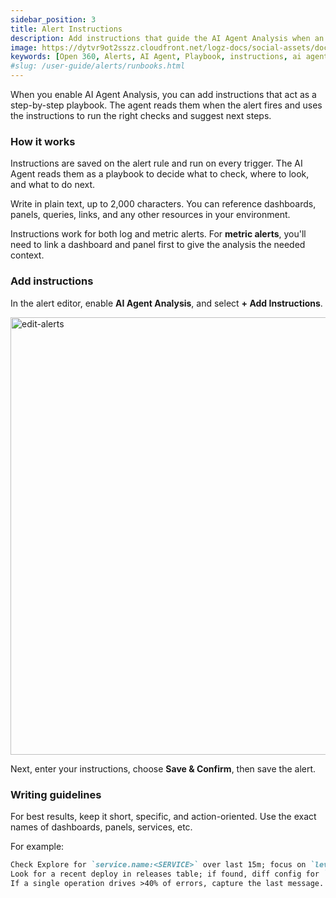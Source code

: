 ```yaml
---
sidebar_position: 3
title: Alert Instructions
description: Add instructions that guide the AI Agent Analysis when an alert triggers.
image: https://dytvr9ot2sszz.cloudfront.net/logz-docs/social-assets/docs-social.jpg
keywords: [Open 360, Alerts, AI Agent, Playbook, instructions, ai agent analysis, Observability, RCA, Automation]
#slug: /user-guide/alerts/runbooks.html
---
```


When you enable AI Agent Analysis, you can add instructions that act as a step-by-step playbook. The agent reads them when the alert fires and uses the instructions to run the right checks and suggest next steps.

### How it works

Instructions are saved on the alert rule and run on every trigger. The AI Agent reads them as a playbook to decide what to check, where to look, and what to do next.

Write in plain text, up to 2,000 characters. You can reference dashboards, panels, queries, links, and any other resources in your environment.

Instructions work for both log and metric alerts. For **metric alerts**, you'll need to link a dashboard and panel first to give the analysis the needed context.


### Add instructions

In the alert editor, enable **AI Agent Analysis**, and select **+ Add Instructions**.

<img src="https://dytvr9ot2sszz.cloudfront.net/logz-docs/open360/alerts/ai-agent-analysis-step.png" alt="edit-alerts" width="700"/>

Next, enter your instructions, choose **Save & Confirm**, then save the alert.

### Writing guidelines 

For best results, keep it short, specific, and action-oriented. Use the exact names of dashboards, panels, services, etc. 

For example:

```md
Check Explore for `service.name:<SERVICE>` over last 15m; focus on `level:error` and exception keywords.
Look for a recent deploy in releases table; if found, diff config for `<SERVICE>`.
If a single operation drives >40% of errors, capture the last message.
```